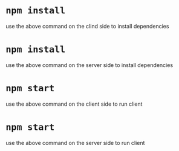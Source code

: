 # `npm install `
use the above command on the clind side to install dependencies 

# `npm install `
use the above command on the server side to install dependencies 

# `npm start`
use the above command on the client side to run client 

# `npm start`
use the above command on the server side to run client 